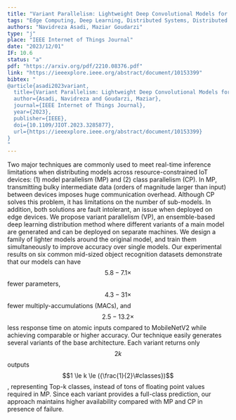 ```yaml
---
title: "Variant Parallelism: Lightweight Deep Convolutional Models for Distributed Inference on IoT Devices"
tags: "Edge Computing, Deep Learning, Distributed Systems, Distributed Deep Learning, Efficient Deep Learning, Scalable Deep Learning"
authors: "Navidreza Asadi, Maziar Goudarzi"
type: "j"
place: "IEEE Internet of Things Journal"
date: "2023/12/01"
IF: 10.6
status: "a"
pdf: "https://arxiv.org/pdf/2210.08376.pdf"
link: "https://ieeexplore.ieee.org/abstract/document/10153399"
bibtex: "
@article{asadi2023variant,   
  title={Variant Parallelism: Lightweight Deep Convolutional Models for Distributed Inference on IoT Devices},   
  author={Asadi, Navidreza and Goudarzi, Maziar},    
  journal={IEEE Internet of Things Journal},    
  year={2023},    
  publisher={IEEE},    
  doi={10.1109/JIOT.2023.3285877},    
  url={https://ieeexplore.ieee.org/abstract/document/10153399}    
}
"
---
```

Two major techniques are commonly used to meet real-time inference limitations when distributing models across resource-constrained IoT devices: (1) model parallelism (MP) and (2) class parallelism (CP). In MP, transmitting bulky intermediate data (orders of magnitude larger than input) between devices imposes huge communication overhead. Although CP solves this problem, it has limitations on the number of sub-models. In addition, both solutions are fault intolerant, an issue when deployed on edge devices. We propose variant parallelism (VP), an ensemble-based deep learning distribution method where different variants of a main model are generated and can be deployed on separate machines. We design a family of lighter models around the original model, and train them simultaneously to improve accuracy over single models. Our experimental results on six common mid-sized object recognition datasets demonstrate that our models can have $$5.8-7.1{\times}$$ fewer parameters, $$4.3-31{\times}$$ fewer multiply-accumulations (MACs), and $${2.5-13.2{\times}}$$ less response time on atomic inputs compared to MobileNetV2 while achieving comparable or higher accuracy. Our technique easily generates several variants of the base architecture. Each variant returns only $$2k$$ outputs $$1 \le k \le ({\frac{1}{2}\#classes})$$, representing Top-k classes, instead of tons of floating point values required in MP. Since each variant provides a full-class prediction, our approach maintains higher availability compared with MP and CP in presence of failure.